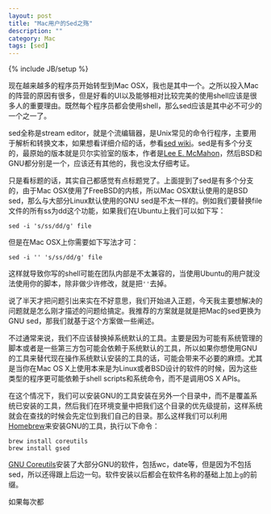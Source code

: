 ```yaml
---
layout: post
title: "Mac用户的Sed之殇"
description: ""
category: Mac
tags: [sed]
---
```

{% include JB/setup %}

现在越来越多的程序员开始转型到Mac OSX，我也是其中一个。之所以投入Mac的阵营的原因有很多，但是好看的UI以及能够相对比较完美的使用shell应该是很多人的重要理由。既然每个程序员都会使用shell，那么sed应该是其中必不可少的一个之一了。

sed全称是stream editor，就是个流编辑器，是Unix常见的命令行程序，主要用于解析和转换文本，如果想看详细介绍的话，参看[sed wiki](http://en.wikipedia.org/wiki/Sed)。sed是有多个分支的，最原始的版本就是贝尔实验室的版本，作者是[Lee E. McMahon](http://en.wikipedia.org/wiki/Lee_E._McMahon)，然后BSD和GNU都分别是一个，应该还有其他的，我也没太仔细考证。

只是看标题的话，其实自己都感觉有点标题党了。上面提到了sed是有多个分支的，由于Mac OSX使用了FreeBSD的内核，所以Mac OSX默认使用的是BSD sed，那么与大部分Linux默认使用的GNU sed是不太一样的。例如我们要替换file文件的所有ss为dd这个功能，如果我们在Ubuntu上我们可以如下写：

	sed -i 's/ss/dd/g' file
	
但是在Mac OSX上你需要如下写法才可：
	
	sed -i '' 's/ss/dd/g' file

这样就导致你写的shell可能在团队内部是不太兼容的，当使用Ubuntu的用户就没法使用你的脚本，除非做少许修改，就是把`''`去掉。

说了半天才把问题引出来实在不好意思，我们开始进入正题，今天我主要想解决的问题就是怎么刚才描述的问题给搞定。我推荐的方案就是就是把Mac的sed更换为GNU sed，那我们就基于这个方案做一些阐述。

不过通常来说，我们不应该替换掉系统默认的工具。主要是因为可能有系统管理的脚本或者是一些第三方包可能会依赖于系统默认的工具，所以如果你想使用GNU的工具来替代现在操作系统默认安装的工具的话，可能会带来不必要的麻烦。尤其是当你在Mac OS X上使用本来是为Linux或者BSD设计的软件的时候，因为这些类型的程序更可能依赖于shell scripts和系统命令，而不是调用OS X APIs。

在这个情况下，我们可以安装GNU的工具安装在另外一个目录中，而不是覆盖系统已安装的工具，然后我们在环境变量中把我们这个目录的优先级提前，这样系统就会在查找的时候会先定位到我们自己的目录。那么这样我们可以利用[Homebrew](http://mxcl.github.io/homebrew/index_zh-cn.html)来安装GNU的工具，执行以下命令：

	brew install coreutils
	brew install gsed

[GNU Coreutils](http://www.gnu.org/software/coreutils/)安装了大部分GNU的软件，包括wc，date等，但是因为不包括sed，所以还得跟上后边一句。软件安装以后都会在软件名称的基础上加上`g`的前缀。

如果每次都

